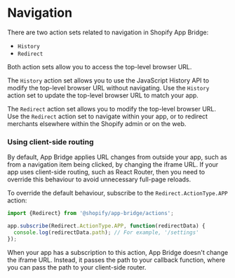 # Navigation

There are two action sets related to navigation in Shopify App Bridge:

* `History`
* `Redirect`

Both action sets allow you to access the top-level browser URL.

The `History` action set allows you to use the JavaScript History API to modify the top-level browser URL without navigating. Use the `History` action set to update the top-level browser URL to match your app.

The `Redirect` action set allows you to modify the top-level browser URL.
Use the `Redirect` action set to navigate within your app, or to redirect merchants elsewhere within the Shopify admin or on the web.

### Using client-side routing

By default, App Bridge applies URL changes from outside your app, such as from a navigation item being clicked, by changing the iframe URL.
If your app uses client-side routing, such as React Router, then you need to override this behaviour to avoid unnecessary full-page reloads.

To override the default behaviour, subscribe to the `Redirect.ActionType.APP` action:

```js
import {Redirect} from '@shopify/app-bridge/actions';

app.subscribe(Redirect.ActionType.APP, function(redirectData) {
  console.log(redirectData.path); // For example, '/settings'
});
```

When your app has a subscription to this action, App Bridge doesn't change the iframe URL.
Instead, it passes the path to your callback function, where you can pass the path to your client-side router.
